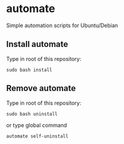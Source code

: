 # automate
Simple automation scripts for Ubuntu/Debian

## Install automate

Type in root of this repository:

```
sudo bash install
```

## Remove automate

Type in root of this repository:

```
sudo bash uninstall
```
or type global command

```
automate self-uninstall
```


